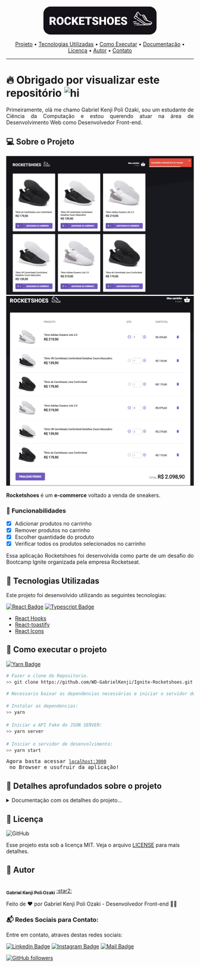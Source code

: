 <p align="center">
   <img src="./src/assets/images/Banner.png" alt="Rocketshoes"/>
</p>

<p align="center">
 <a href="#projeto">Projeto</a> •
 <a href="#tecnologias">Tecnologias Utilizadas</a> •
 <a href="#execucao">Como Executar</a> •
 <a href="#documentacao">Documentação</a> •
 <a href="#licenca">Licença</a> •
 <a href="#autor">Autor</a> •
 <a href="#contato">Contato</a> 
</p>

--------------------------- 

# :fire: <Strong> Obrigado por visualizar este repositório </Strong> <img src="https://user-images.githubusercontent.com/1303154/88677602-1635ba80-d120-11ea-84d8-d263ba5fc3c0.gif" width="28px" alt="hi">

<p align="justify"> Primeiramente, olá me chamo Gabriel Kenji Poli Ozaki, sou um estudante de Ciência da Computação e estou querendo atuar na área de Desenvolvimento Web como Desenvolvedor Front-end. </p>

## :computer: <strong id="projeto">Sobre o Projeto </strong>

![Homepage](./src/assets/images/Aplicacao.png)
![Homepage](./src/assets/images/Aplicacao2.png)

<p align="justify"><strong>Rocketshoes</strong> é um <strong>e-commerce</strong> voltado a venda de sneakers.

### :pushpin: Funcionabilidades

- [x] Adicionar produtos no carrinho
- [x] Remover produtos no carrinho
- [x] Escolher quantidade do produto
- [x] Verificar todos os produtos selecionados no carrinho

<p align="justify">Essa aplicação Rocketshoes foi desenvolvida como parte de um desafio do Bootcamp Ignite organizada pela empresa Rocketseat.</p>

## :rocket: <Strong id="tecnologias"> Tecnologias Utilizadas </Strong>

<p align="justify"> Este projeto foi desenvolvido utilizando as seguintes tecnologias: </p>

[![React Badge](https://img.shields.io/badge/-React-61DBFB?style=for-the-badge&labelColor=black&logo=react&logoColor=61DBFB)](https://reactjs.org/) [![Typescript Badge](https://img.shields.io/badge/-Typescript-007acc?style=for-the-badge&labelColor=black&logo=typescript&logoColor=007acc)](https://www.typescriptlang.org/)

<ul>
  <li><a href="https://pt-br.reactjs.org/docs/hooks-intro.html" rel="nofollow">React Hooks</a></li>
  <li><a href="https://fkhadra.github.io/react-toastify/introduction" rel="nofollow">React-toastify</a></li>
  <li><a href="https://react-icons.github.io/react-icons/#/" rel="nofollow">React Icons</a></li>
</ul>

## :runner: <strong id="execucao"> Como executar o projeto </strong>

[![Yarn Badge](https://img.shields.io/badge/yarn-1.22.10-brightgreen)](https://classic.yarnpkg.com/en/docs/install/#windows-stable)

```bash
# Fazer o clone do Repositorio.
>> git clone https://github.com/WD-GabrielKenji/Ignite-Rocketshoes.git
```

```bash
# Necessario baixar as dependencias necessárias e iniciar o servidor de desenvolvimento e da API:

# Instalar as dependencias: 
>> yarn

# Iniciar a API Fake do JSON SERVER:
>> yarn server

# Iniciar o servidor de desenvolvimento:
>> yarn start
```

<pre>
Agora basta acessar <a href="http://localhost:3000" rel="nofollow"><code>localhost:3000</code></a> no Browser e usufruir da aplicação!
</pre>

## :book: <strong id="documentacao"> Detalhes aprofundados sobre o projeto </strong>

<details>
<summary>
  Documentação com os detalhes do projeto...
</summary>

<br>

<p align="justify"> *Em construção...* </p>

</details>

## :closed_book: <strong id="licenca"> Licença </strong>

<img alt="GitHub" src="https://img.shields.io/github/license/facebook/react"/>

Esse projeto esta sob a licença MIT. Veja o arquivo [LICENSE](LICENSE) para mais detalhes.

## :boy: <strong id="autor"> Autor </strong>

<a href="https://github.com/WD-GabrielKenji">
 <img style="border-radius: 50%;" src="https://avatars.githubusercontent.com/u/77596710?s=400&u=70de2ffcac45b9e0db00c828fe785d4a76ac3f65&v=4" width="100px;" alt=""/>
 <br />
 <sub><b>Gabriel Kenji Poli Ozaki</b></sub></a> <a href="https://github.com/WD-GabrielKenji" title="Perfil Github"> :star2: 
</a>

Feito de ❤️ por Gabriel Kenji Poli Ozaki - Desenvolvedor Front-end 👋🏽

### :mailbox_with_mail: <strong id="contato"> Redes Sociais para Contato: </strong>

Entre em contato, atraves destas redes sociais:

[![Linkedin Badge](https://img.shields.io/badge/-Gabriel_Kenji_Poli_Ozaki-0e76a8?style=flat&labelColor=0e76a8&logo=linkedin&logoColor=white)](https://www.linkedin.com/in/wdkenji/)  [![Instagram Badge](https://img.shields.io/badge/-@biel.kenjii-C63381?style=flat&labelColor=C63381&logo=instagram&logoColor=white)](https://www.instagram.com/biel.kenjii/)  [![Mail Badge](https://img.shields.io/badge/-g.kenjijss-c0392b?style=flat&labelColor=c0392b&logo=gmail&logoColor=white)](mailto:g.kenjijss@gmail.com)

[![GitHub followers](https://img.shields.io/github/followers/WD-GabrielKenji.svg?style=social&label=Follow&maxAge=2592000)](https://github.com/WD-GabrielKenji)